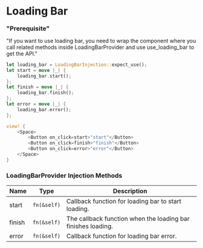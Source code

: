 # Loading Bar

<MessageBar layout=MessageBarLayout::Multiline intent=MessageBarIntent::Warning>
    <MessageBarBody>
      <h3 style="margin: 0">"Prerequisite"</h3>
      <p>
        "If you want to use loading bar, you need to wrap the component where you call related methods inside LoadingBarProvider and use use_loading_bar to get the API."
      </p>
    </MessageBarBody>
</MessageBar>

```rust demo
let loading_bar = LoadingBarInjection::expect_use();
let start = move |_| {
    loading_bar.start();
};
let finish = move |_| {
    loading_bar.finish();
};
let error = move |_| {
    loading_bar.error();
};

view! {
    <Space>
        <Button on_click=start>"start"</Button>
        <Button on_click=finish>"finish"</Button>
        <Button on_click=error>"error"</Button>
    </Space>
}
```

### LoadingBarProvider Injection Methods

| Name   | Type        | Description                                                  |
| ------ | ----------- | ------------------------------------------------------------ |
| start  | `fn(&self)` | Callback function for loading bar to start loading.          |
| finish | `fn(&self)` | The callback function when the loading bar finishes loading. |
| error  | `fn(&self)` | Callback function for loading bar error.                     |
